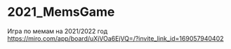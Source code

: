 # 2021_MemsGame
Игра по мемам на 2021/2022 год
https://miro.com/app/board/uXjVOa6EjVQ=/?invite_link_id=169057940402
